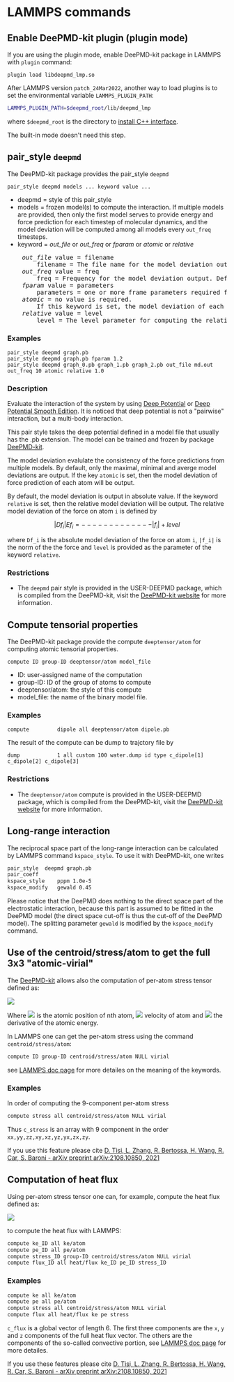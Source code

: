 # LAMMPS commands

## Enable DeePMD-kit plugin (plugin mode)

If you are using the plugin mode, enable DeePMD-kit package in LAMMPS with `plugin` command:

```
plugin load libdeepmd_lmp.so
```

After LAMMPS version `patch_24Mar2022`, another way to load plugins is to set the environmental variable `LAMMPS_PLUGIN_PATH`:

```sh
LAMMPS_PLUGIN_PATH=$deepmd_root/lib/deepmd_lmp
```

where `$deepmd_root` is the directory to [install C++ interface](../install/install-from-source.md).

The built-in mode doesn't need this step.

## pair_style `deepmd`

The DeePMD-kit package provides the pair_style `deepmd`

```
pair_style deepmd models ... keyword value ...
```
- deepmd = style of this pair_style
- models = frozen model(s) to compute the interaction. 
If multiple models are provided, then only the first model serves to provide energy and force prediction for each timestep of molecular dynamics, 
and the model deviation will be computed among all models every `out_freq` timesteps.
- keyword = *out_file* or *out_freq* or *fparam* or *atomic* or *relative*
<pre>
    <i>out_file</i> value = filename
        filename = The file name for the model deviation output. Default is model_devi.out
    <i>out_freq</i> value = freq
        freq = Frequency for the model deviation output. Default is 100.
    <i>fparam</i> value = parameters
        parameters = one or more frame parameters required for model evaluation.
    <i>atomic</i> = no value is required. 
        If this keyword is set, the model deviation of each atom will be output.
    <i>relative</i> value = level
        level = The level parameter for computing the relative model deviation
</pre>

### Examples
```
pair_style deepmd graph.pb
pair_style deepmd graph.pb fparam 1.2
pair_style deepmd graph_0.pb graph_1.pb graph_2.pb out_file md.out out_freq 10 atomic relative 1.0
```

### Description
Evaluate the interaction of the system by using [Deep Potential][DP] or [Deep Potential Smooth Edition][DP-SE]. It is noticed that deep potential is not a "pairwise" interaction, but a multi-body interaction. 

This pair style takes the deep potential defined in a model file that usually has the .pb extension. The model can be trained and frozen by package [DeePMD-kit](https://github.com/deepmodeling/deepmd-kit).

The model deviation evalulate the consistency of the force predictions from multiple models. By default, only the maximal, minimal and averge model deviations are output. If the key `atomic` is set, then the model deviation of force prediction of each atom will be output.

By default, the model deviation is output in absolute value. If the keyword `relative` is set, then the relative model deviation will be output. The relative model deviation of the force on atom `i` is defined by
```math
           |Df_i|
Ef_i = -------------
       |f_i| + level
```
where `Df_i` is the absolute model deviation of the force on atom `i`, `|f_i|` is the norm of the the force and `level` is provided as the parameter of the keyword `relative`.

### Restrictions
- The `deepmd` pair style is provided in the USER-DEEPMD package, which is compiled from the DeePMD-kit, visit the [DeePMD-kit website](https://github.com/deepmodeling/deepmd-kit) for more information.


## Compute tensorial properties

The DeePMD-kit package provide the compute `deeptensor/atom` for computing atomic tensorial properties. 

```
compute ID group-ID deeptensor/atom model_file
```
- ID: user-assigned name of the computation
- group-ID: ID of the group of atoms to compute
- deeptensor/atom: the style of this compute
- model_file: the name of the binary model file.

### Examples
```
compute         dipole all deeptensor/atom dipole.pb
```
The result of the compute can be dump to trajctory file by 
```
dump            1 all custom 100 water.dump id type c_dipole[1] c_dipole[2] c_dipole[3] 
```

### Restrictions
- The `deeptensor/atom` compute is provided in the USER-DEEPMD package, which is compiled from the DeePMD-kit, visit the [DeePMD-kit website](https://github.com/deepmodeling/deepmd-kit) for more information.


## Long-range interaction
The reciprocal space part of the long-range interaction can be calculated by LAMMPS command `kspace_style`. To use it with DeePMD-kit, one writes 
```bash
pair_style	deepmd graph.pb
pair_coeff
kspace_style	pppm 1.0e-5
kspace_modify	gewald 0.45
```
Please notice that the DeePMD does nothing to the direct space part of the electrostatic interaction, because this part is assumed to be fitted in the DeePMD model (the direct space cut-off is thus the cut-off of the DeePMD model). The splitting parameter `gewald` is modified by the `kspace_modify` command.

## Use of the centroid/stress/atom to get the full 3x3 "atomic-virial" 

The [DeePMD-kit](https://github.com/deepmodeling/deepmd-kit) allows also the computation of per-atom stress tensor defined as:

<img src="https://render.githubusercontent.com/render/math?math=dvatom=\sum_{m}( \mathbf{r}_n- \mathbf{r}_m) \frac{de_m}{d\mathbf{r}_n} ">

Where <img src="https://render.githubusercontent.com/render/math?math=\mathbf{r}_n "> is the atomic position of nth atom, <img src="https://render.githubusercontent.com/render/math?math=\mathbf{v}_n "> velocity of atom and <img src="https://render.githubusercontent.com/render/math?math=\frac{de_m}{d\mathbf{r}_n} "> the derivative of the atomic energy.

In LAMMPS one can get the per-atom stress using the command `centroid/stress/atom`:
```bash
compute ID group-ID centroid/stress/atom NULL virial
```
see [LAMMPS doc page](https://docs.lammps.org/compute_stress_atom.html#thompson2) for more detailes on the meaning of the keywords.
### Examples
In order of computing the 9-component per-atom stress
```bash
compute stress all centroid/stress/atom NULL virial
```
Thus `c_stress` is an array with 9 component in the order `xx,yy,zz,xy,xz,yz,yx,zx,zy`.

If you use this feature please cite [D. Tisi, L. Zhang, R. Bertossa, H. Wang, R. Car, S. Baroni - arXiv preprint arXiv:2108.10850, 2021](https://arxiv.org/abs/2108.10850)

## Computation of heat flux
Using per-atom stress tensor one can, for example, compute the heat flux defined as:

<img src="https://render.githubusercontent.com/render/math?math=\mathbf{J}=\sum_n e_n \mathbf{v}_n + \sum_{nm}( \mathbf{r}_m- \mathbf{r}_n) \frac{de_m}{d\mathbf{r}_n} \mathbf{v}_n">

to compute the heat flux with LAMMPS: 
```bash
compute ke_ID all ke/atom
compute pe_ID all pe/atom
compute stress_ID group-ID centroid/stress/atom NULL virial
compute flux_ID all heat/flux ke_ID pe_ID stress_ID
```

### Examples

```bash
compute ke all ke/atom
compute pe all pe/atom
compute stress all centroid/stress/atom NULL virial
compute flux all heat/flux ke pe stress
```
`c_flux` is a global vector of length 6. The first three components are the `x`, `y` and `z` components of the full heat flux vector. The others are the components of the so-called convective portion, see [LAMMPS doc page](https://docs.lammps.org/compute_heat_flux.html) for more detailes.

If you use these features please cite [D. Tisi, L. Zhang, R. Bertossa, H. Wang, R. Car, S. Baroni - arXiv preprint arXiv:2108.10850, 2021](https://arxiv.org/abs/2108.10850)


[DP]:https://journals.aps.org/prl/abstract/10.1103/PhysRevLett.120.143001
[DP-SE]:https://dl.acm.org/doi/10.5555/3327345.3327356
